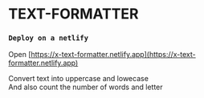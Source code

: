 # TEXT-FORMATTER


### `Deploy on a netlify`

Open [https://x-text-formatter.netlify.app](https://x-text-formatter.netlify.app) 

Convert text into uppercase and lowecase\
And also count the number of words and letter


